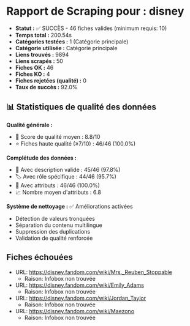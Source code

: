 # Rapport de Scraping pour : disney
- **Statut :** ✅ SUCCÈS - 46 fiches valides (minimum requis: 10)
- **Temps total :** 200.54s
- **Catégories testées :** 1 (Catégorie principale)
- **Catégorie utilisée :** Catégorie principale
- **Liens trouvés :** 9894
- **Liens scrapés :** 50
- **Fiches OK :** 46
- **Fiches KO :** 4
- **Fiches rejetées (qualité) :** 0
- **Taux de succès :** 92.0%

## 📊 Statistiques de qualité des données

**Qualité générale :**
- 🎯 Score de qualité moyen : 8.8/10
- ⭐ Fiches haute qualité (≥7/10) : 46/46 (100.0%)

**Complétude des données :**
- 📝 Avec description valide : 45/46 (97.8%)
- 🏷️ Avec rôle spécifique : 44/46 (95.7%)
- 🔖 Avec attributs : 46/46 (100.0%)
- 📈 Nombre moyen d'attributs : 6.8

**Système de nettoyage :** ✅ Améliorations activées
- Détection de valeurs tronquées
- Séparation du contenu multilingue  
- Suppression des duplications
- Validation de qualité renforcée

## Fiches échouées
- URL: https://disney.fandom.com/wiki/Mrs._Reuben_Stoppable
  - Raison: Infobox non trouvée
- URL: https://disney.fandom.com/wiki/Emily_Adams
  - Raison: Infobox non trouvée
- URL: https://disney.fandom.com/wiki/Jordan_Taylor
  - Raison: Infobox non trouvée
- URL: https://disney.fandom.com/wiki/Maezono
  - Raison: Infobox non trouvée

